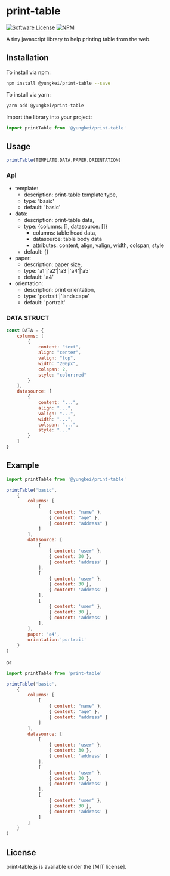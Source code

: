 # print-table
[![Software License](https://img.shields.io/npm/l/@yungkei/print-table)](LICENSE)
[![NPM](https://img.shields.io/npm/v/@yungkei/print-table)](https://www.npmjs.com/package/@yungkei/print-table)

A tiny javascript library to help printing table from the web.

## Installation

To install via npm:

```bash
npm install @yungkei/print-table --save
```

To install via yarn:

```bash
yarn add @yungkei/print-table
```

Import the library into your project:

```js
import printTable from '@yungkei/print-table'
```

## Usage


```js
printTable(TEMPLATE,DATA,PAPER,ORIENTATION)
```
### Api

- template: 
  - description: print-table template type, 
  - type: 'basic'
  - default: 'basic'
- data: 
  - description: print-table data, 
  - type: {columns: [], datasource: []}
    - columns: table head data, 
    - datasource: table body data
    - attributes: content, align, valign, width, colspan, style
  - default: {}
- paper: 
  - description: paper size, 
  - type: 'a1'|'a2'|'a3'|'a4'|'a5'
  - default: 'a4'
- orientation: 
  - description: print orientation, 
  - type: 'portrait'|'landscape'
  - default: 'portrait'

### DATA STRUCT
```javascript
const DATA = {
    columns: [
        { 
            content: "text",
            align: "center",
            valign: "top",
            width: "200px",
            colspan: 2,
            style: "color:red"
        }
    ],
    datasource: [
        { 
            content: "...",
            align: "...",
            valign: "...",
            width: "...",
            colspan: "...",
            style: "..."
        }
    ]
}

```

## Example

```js
import printTable from '@yungkei/print-table'

printTable('basic',
    {
        columns: [
            [
                { content: "name" },
                { content: "age" },
                { content: "address" }
            ]
        ],
        datasource: [
            [
                { content: 'user' },
                { content: 30 },
                { content: 'address' }
            ],
            [
                { content: 'user' },
                { content: 30 },
                { content: 'address' }
            ],
            [
                { content: 'user' },
                { content: 30 },
                { content: 'address' }
            ],
        ],
        paper: 'a4',
        orientation:'portrait'
    }
)
```
or
```js
import printTable from 'print-table'

printTable('basic',
    {
        columns: [
            [
                { content: "name" },
                { content: "age" },
                { content: "address" }
            ]
        ],
        datasource: [
            [
                { content: 'user' },
                { content: 30 },
                { content: 'address' }
            ],
            [
                { content: 'user' },
                { content: 30 },
                { content: 'address' }
            ],
            [
                { content: 'user' },
                { content: 30 },
                { content: 'address' }
            ]
        ]
    }
)
```

## License

print-table.js is available under the [MIT license].
